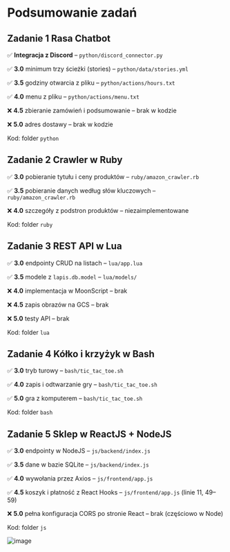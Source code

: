# Podsumowanie zadań

## Zadanie 1 Rasa Chatbot

✅ **Integracja z Discord** – `python/discord_connector.py`

✅ **3.0** minimum trzy ścieżki (stories) – `python/data/stories.yml`

✅ **3.5** godziny otwarcia z pliku – `python/actions/hours.txt`

✅ **4.0** menu z pliku – `python/actions/menu.txt`

❌ **4.5** zbieranie zamówień i podsumowanie – brak w kodzie

❌ **5.0** adres dostawy – brak w kodzie

Kod: folder `python`

## Zadanie 2 Crawler w Ruby

✅ **3.0** pobieranie tytułu i ceny produktów – `ruby/amazon_crawler.rb`

✅ **3.5** pobieranie danych według słów kluczowych – `ruby/amazon_crawler.rb`

❌ **4.0** szczegóły z podstron produktów – niezaimplementowane

Kod: folder `ruby`

## Zadanie 3 REST API w Lua

✅ **3.0** endpointy CRUD na listach – `lua/app.lua`

✅ **3.5** modele z `lapis.db.model` – `lua/models/`

❌ **4.0** implementacja w MoonScript – brak

❌ **4.5** zapis obrazów na GCS – brak

❌ **5.0** testy API – brak

Kod: folder `lua`

## Zadanie 4 Kółko i krzyżyk w Bash

✅ **3.0** tryb turowy – `bash/tic_tac_toe.sh`

✅ **4.0** zapis i odtwarzanie gry – `bash/tic_tac_toe.sh`

✅ **5.0** gra z komputerem – `bash/tic_tac_toe.sh`

Kod: folder `bash`

## Zadanie 5 Sklep w ReactJS + NodeJS

✅ **3.0** endpointy w NodeJS – `js/backend/index.js`

✅ **3.5** dane w bazie SQLite – `js/backend/index.js`

✅ **4.0** wywołania przez Axios – `js/frontend/app.js`

✅ **4.5** koszyk i płatność z React Hooks – `js/frontend/app.js` (linie 11, 49–59)

❌ **5.0** pełna konfiguracja CORS po stronie React – brak (częściowo w Node)

Kod: folder `js`



![image](https://github.com/user-attachments/assets/c0618e95-68aa-49d2-9874-430c8533d68d)


